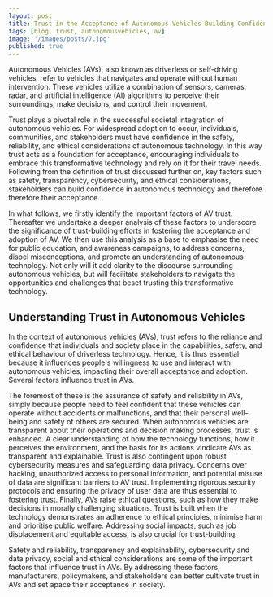 ```yaml
---
layout: post
title: Trust in the Acceptance of Autonomous Vehicles—Building Confidence in Driverless Technology
tags: [blog, trust, autonomousvehicles, av]
image: '/images/posts/7.jpg'
published: true
---
```

Autonomous Vehicles (AVs), also known as driverless or self-driving vehicles, refer to vehicles that navigates and operate without human intervention. These vehicles utilize a combination of sensors, cameras, radar, and artificial intelligence (AI) algorithms to perceive their surroundings, make decisions, and control their movement.

Trust plays a pivotal role in the successful societal integration of autonomous vehicles. For widespread adoption to occur, individuals, communities, and stakeholders must have confidence in the safety, reliability, and ethical considerations of autonomous technology. In this way trust acts as a foundation for acceptance, encouraging individuals to embrace this transformative technology and rely on it for their travel needs. Following from the definition of trust discussed further on, key factors such as safety, transparency, cybersecurity, and ethical considerations, stakeholders can build confidence in autonomous technology and therefore therefore their acceptance.

In what follows, we firstly identify the important factors of AV trust. Thereafter we undertake a deeper analysis of these factors to underscore the significance of trust-building efforts in fostering the acceptance and adoption of AV. We then use this analysis as a base to emphasise the need for public education, and awareness campaigns, to address concerns, dispel misconceptions, and promote an understanding of autonomous technology. Not only will it add clarity to the discourse surrounding autonomous vehicles, but will facilitate stakeholders to navigate the opportunities and challenges that beset trusting this transformative technology.

## Understanding Trust in Autonomous Vehicles
In the context of autonomous vehicles (AVs), trust refers to the reliance and confidence that individuals and society place in the capabilities, safety, and ethical behaviour of driverless technology. Hence, it is thus essential because it influences people's willingness to use and interact with autonomous vehicles, impacting their overall acceptance and adoption. Several factors influence trust in AVs.

The foremost of these is the assurance of safety and reliability in AVs, simply because people need to feel confident that these vehicles can operate without accidents or malfunctions, and that their personal well-being and safety of others are secured. When autonomous vehicles are transparent about their operations and decision making processes, trust is enhanced. A clear understanding of how the technology functions, how it perceives the environment, and the basis for its actions vindicate AVs as transparent and explainable. Trust is also contingent upon robust cybersecurity measures and safeguarding data privacy. Concerns over hacking, unauthorized access to personal information, and potential misuse of data are significant barriers to AV trust. Implementing rigorous security protocols and ensuring the privacy of user data are thus essential to fostering trust. Finally, AVs raise ethical questions, such as how they make decisions in morally challenging situations. Trust is built when the technology demonstrates an adherence to ethical principles, minimise harm and prioritise public welfare. Addressing social impacts, such as job displacement and equitable access, is also crucial for trust-building. 

Safety and reliability, transparency and explainability, cybersecurity and data privacy, social and ethical considerations are some of the important factors that influence trust in AVs. By addressing these factors, manufacturers, policymakers, and stakeholders can better cultivate trust in AVs and set apace their acceptance in society. 
